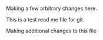 Making a few arbitrary changes here.

This is a test read me file for git.
 
Making additional changes to this file
